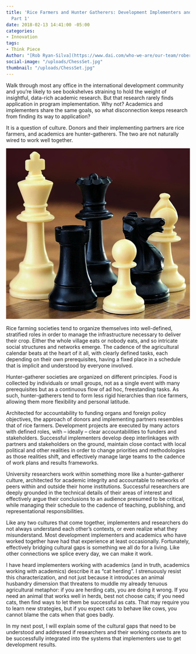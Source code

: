 ```yaml
---
title: 'Rice Farmers and Hunter Gatherers: Development Implementers and Academia,
  Part 1'
date: 2018-02-13 14:41:00 -05:00
categories:
- Innovation
tags:
- Think Piece
Author: "[Rob Ryan-Silva](https://www.dai.com/who-we-are/our-team/robert-ryan-silva)"
social-image: "/uploads/ChessSet.jpg"
thumbnail: "/uploads/ChessSet.jpg"
---
```


Walk through most any office in the international development community and you’re likely to see bookshelves straining to hold the weight of insightful, data-rich academic research. But that research rarely finds application in program implementation. Why not? Academics and implementers share the same goals, so what disconnection keeps research from finding its way to application?

It is a question of culture. Donors and their implementing partners are rice farmers, and academics are hunter-gatherers. The two are not naturally wired to work well together. 

![ChessSet.jpg](/uploads/ChessSet.jpg)

<!--more-->

Rice farming societies tend to organize themselves into well-defined, stratified roles in order to manage the infrastructure necessary to deliver their crop. Either the whole village eats or nobody eats, and so intricate social structures and networks emerge. The cadence of the agricultural calendar beats at the heart of it all, with clearly defined tasks, each depending on their own prerequisites, having a fixed place in a schedule that is implicit and understood by everyone involved.

Hunter-gatherer societies are organized on different principles. Food is collected by individuals or small groups, not as a single event with many prerequisites but as a continuous flow of ad hoc, freestanding tasks. As such, hunter-gatherers tend to form less rigid hierarchies than rice farmers, allowing them more flexibility and personal latitude.

Architected for accountability to funding organs and foreign policy objectives, the approach of donors and implementing partners resembles that of rice farmers. Development projects are executed by many actors with defined roles, with – ideally – clear accountabilities to funders and stakeholders. Successful implementers develop deep interlinkages with partners and stakeholders on the ground, maintain close contact with local political and other realities in order to change priorities and methodologies as those realities shift, and effectively manage large teams to the cadence of work plans and results frameworks.  

University researchers work within something more like a hunter-gatherer culture, architected for academic integrity and accountable to networks of peers within and outside their home institutions. Successful researchers are deeply grounded in the technical details of their areas of interest and effectively argue their conclusions to an audience presumed to be critical, while managing their schedule to the cadence of teaching, publishing, and representational responsibilities.

Like any two cultures that come together, implementers and researchers do not always understand each other’s contexts, or even realize what they misunderstand. Most development implementers and academics who have worked together have had that experience at least occasionally. Fortunately, effectively bridging cultural gaps is something we all do for a living. Like other connections we splice every day, we can make it work.

I have heard implementers working with academics (and in truth, academics working with academics) describe it as “cat herding”. I strenuously resist this characterization, and not just because it introduces an animal husbandry dimension that threatens to muddle my already tenuous agricultural metaphor: if you are herding cats, you are doing it wrong. If you need an animal that works well in herds, best not choose cats; if you need cats, then find ways to let them be successful as cats. That may require you to learn new strategies, but if you expect cats to behave like cows, you cannot blame the cats when that goes badly.

In my next post, I will explain some of the cultural gaps that need to be understood and addressed if researchers and their working contexts are to be successfully integrated into the systems that implementers use to get development results.

